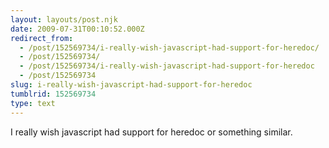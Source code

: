 ```yaml
---
layout: layouts/post.njk
date: 2009-07-31T00:10:52.000Z
redirect_from:
  - /post/152569734/i-really-wish-javascript-had-support-for-heredoc/
  - /post/152569734/
  - /post/152569734/i-really-wish-javascript-had-support-for-heredoc
  - /post/152569734
slug: i-really-wish-javascript-had-support-for-heredoc
tumblrid: 152569734
type: text
---
```

<p>I really wish javascript had support for heredoc or something similar.</p>
